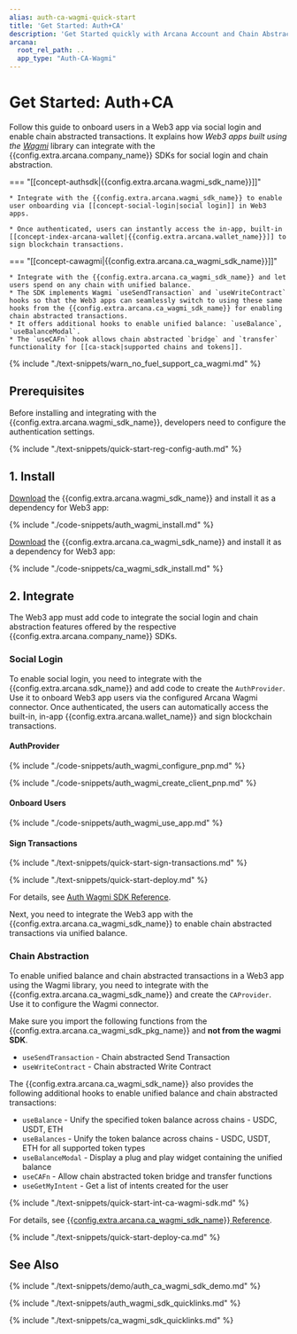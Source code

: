 ```yaml
---
alias: auth-ca-wagmi-quick-start
title: 'Get Started: Auth+CA'
description: 'Get Started quickly with Arcana Account and Chain Abstraction to enable user onboarding and unified balance in Wagmi apps. Learn how to integrate the Arcana Auth and CA Wagmi SDK.'
arcana:
  root_rel_path: ..
  app_type: "Auth-CA-Wagmi"
---
```


# Get Started: Auth+CA

Follow this guide to onboard users in a Web3 app via social login and enable chain abstracted transactions. It explains how *Web3 apps built using the [Wagmi](https://wagmi.sh/)* library can integrate with the {{config.extra.arcana.company_name}} SDKs for social login and chain abstraction. 

=== "[[concept-authsdk|{{config.extra.arcana.wagmi_sdk_name}}]]"

    * Integrate with the {{config.extra.arcana.wagmi_sdk_name}} to enable user onboarding via [[concept-social-login|social login]] in Web3 apps. 
    
    * Once authenticated, users can instantly access the in-app, built-in [[concept-index-arcana-wallet|{{config.extra.arcana.wallet_name}}]] to sign blockchain transactions.

=== "[[concept-cawagmi|{{config.extra.arcana.ca_wagmi_sdk_name}}]]"

    * Integrate with the {{config.extra.arcana.ca_wagmi_sdk_name}} and let users spend on any chain with unified balance. 
    * The SDK implements Wagmi `useSendTransaction` and `useWriteContract` hooks so that the Web3 apps can seamlessly switch to using these same hooks from the {{config.extra.arcana.ca_wagmi_sdk_name}} for enabling chain abstracted transactions. 
    * It offers additional hooks to enable unified balance: `useBalance`, `useBalanceModal`.
    * The `useCAFn` hook allows chain abstracted `bridge` and `transfer` functionality for [[ca-stack|supported chains and tokens]].

{% include "./text-snippets/warn_no_fuel_support_ca_wagmi.md" %}

## Prerequisites

Before installing and integrating with the {{config.extra.arcana.wagmi_sdk_name}}, developers need to configure the authentication settings.

{% include "./text-snippets/quick-start-reg-config-auth.md" %}

## 1. Install

[Download]({{config.extra.arcana.wagmi_sdk_download_url}}) the {{config.extra.arcana.wagmi_sdk_name}} and install it as a dependency for Web3 app:

{% include "./code-snippets/auth_wagmi_install.md" %}

[Download]({{config.extra.arcana.ca_wagmi_sdk_download_url}}) the {{config.extra.arcana.ca_wagmi_sdk_name}} and install it as a dependency for Web3 app:

{% include "./code-snippets/ca_wagmi_sdk_install.md" %}

## 2. Integrate

The Web3 app must add code to integrate the social login and chain abstraction features offered by the respective {{config.extra.arcana.company_name}} SDKs.

### Social Login

To enable social login, you need to integrate with the {{config.extra.arcana.sdk_name}} and add code to create the `AuthProvider`. Use it to onboard Web3 app users via the configured Arcana Wagmi connector. Once authenticated, the users can automatically access the built-in, in-app {{config.extra.arcana.wallet_name}} and sign blockchain transactions.

#### AuthProvider

{% include "./code-snippets/auth_wagmi_configure_pnp.md" %}

{% include "./code-snippets/auth_wagmi_create_client_pnp.md" %}

#### Onboard Users

{% include "./code-snippets/auth_wagmi_use_app.md" %}

#### Sign Transactions

{% include "./text-snippets/quick-start-sign-transactions.md" %}

{% include "./text-snippets/quick-start-deploy.md" %}

For details, see [Auth Wagmi SDK Reference]({{config.extra.arcana.wagmi_sdk_ref_url}}).

Next, you need to integrate the Web3 app with the {{config.extra.arcana.ca_wagmi_sdk_name}} to enable chain abstracted transactions via unified balance.

### Chain Abstraction

To enable unified balance and chain abstracted transactions in a Web3 app using the Wagmi library, you need to integrate with the {{config.extra.arcana.ca_wagmi_sdk_name}} and create the `CAProvider`.  Use it to configure the Wagmi connector.

Make sure you import the following functions from the {{config.extra.arcana.ca_wagmi_sdk_pkg_name}} and **not from the wagmi SDK**.

* `useSendTransaction` - Chain abstracted Send Transaction
* `useWriteContract` - Chain abstracted Write Contract

The {{config.extra.arcana.ca_wagmi_sdk_name}} also provides the following additional hooks to enable unified balance and chain abstracted transactions:

* `useBalance` - Unify the specified token balance across chains - USDC, USDT, ETH
* `useBalances` - Unify the token balance across chains - USDC, USDT, ETH for all supported token types
* `useBalanceModal` - Display a plug and play widget containing the unified balance
* `useCAFn` - Allow chain abstracted token bridge and transfer functions
* `useGetMyIntent` - Get a list of intents created for the user

{% include "./text-snippets/quick-start-int-ca-wagmi-sdk.md" %}

For details, see [{{config.extra.arcana.ca_wagmi_sdk_name}} Reference]({{config.extra.arcana.ca_wagmi_sdk_ref_url}}).

{% include "./text-snippets/quick-start-deploy-ca.md" %}

## See Also

{% include "./text-snippets/demo/auth_ca_wagmi_sdk_demo.md" %}

{% include "./text-snippets/auth_wagmi_sdk_quicklinks.md" %}

{% include "./text-snippets/ca_wagmi_sdk_quicklinks.md" %}

